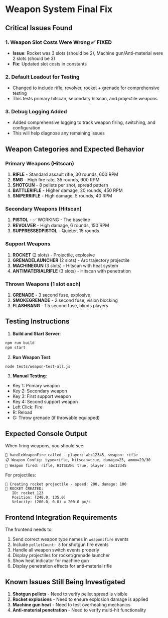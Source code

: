# Weapon System Final Fix

## Critical Issues Found

### 1. **Weapon Slot Costs Were Wrong** ✅ FIXED
- **Issue**: Rocket was 3 slots (should be 2), Machine gun/Anti-material were 2 slots (should be 3)
- **Fix**: Updated slot costs in constants

### 2. **Default Loadout for Testing**
- Changed to include rifle, revolver, rocket + grenade for comprehensive testing
- This tests primary hitscan, secondary hitscan, and projectile weapons

### 3. **Debug Logging Added**
- Added comprehensive logging to track weapon firing, switching, and configuration
- This will help diagnose any remaining issues

## Weapon Categories and Expected Behavior

### Primary Weapons (Hitscan)
1. **RIFLE** - Standard assault rifle, 30 rounds, 600 RPM
2. **SMG** - High fire rate, 35 rounds, 900 RPM  
3. **SHOTGUN** - 8 pellets per shot, spread pattern
4. **BATTLERIFLE** - Higher damage, 20 rounds, 450 RPM
5. **SNIPERRIFLE** - High damage, 5 rounds, 40 RPM

### Secondary Weapons (Hitscan)
1. **PISTOL** - ✅ WORKING - The baseline
2. **REVOLVER** - High damage, 6 rounds, 150 RPM
3. **SUPPRESSEDPISTOL** - Quieter, 15 rounds

### Support Weapons
1. **ROCKET** (2 slots) - Projectile, explosive
2. **GRENADELAUNCHER** (2 slots) - Arc trajectory projectile
3. **MACHINEGUN** (3 slots) - Hitscan with heat system
4. **ANTIMATERIALRIFLE** (3 slots) - Hitscan with penetration

### Thrown Weapons (1 slot each)
1. **GRENADE** - 3 second fuse, explosive
2. **SMOKEGRENADE** - 2 second fuse, vision blocking
3. **FLASHBANG** - 1.5 second fuse, blinds players

## Testing Instructions

1. **Build and Start Server**:
```bash
npm run build
npm start
```

2. **Run Weapon Test**:
```bash
node tests/weapon-test-all.js
```

3. **Manual Testing**:
- Key 1: Primary weapon
- Key 2: Secondary weapon  
- Key 3: First support weapon
- Key 4: Second support weapon
- Left Click: Fire
- R: Reload
- G: Throw grenade (if throwable equipped)

## Expected Console Output

When firing weapons, you should see:
```
🔫 handleWeaponFire called - player: abc12345, weapon: rifle
📋 Weapon Config: type=rifle, hitscan=true, damage=25, ammo=29/30
🔫 Weapon fired: rifle, HITSCAN: true, player: abc12345
```

For projectiles:
```
🚀 Creating rocket projectile - speed: 200, damage: 100
🚀 ROCKET CREATED:
   ID: rocket_123
   Position: (240.0, 135.0)
   Velocity: (200.0, 0.0) = 200.0 px/s
```

## Frontend Integration Requirements

The frontend needs to:
1. Send correct weapon type names in `weapon:fire` events
2. Include `pelletCount: 8` for shotgun fire events
3. Handle all weapon switch events properly
4. Display projectiles for rocket/grenade launcher
5. Show heat indicator for machine gun
6. Display penetration effects for anti-material rifle

## Known Issues Still Being Investigated

1. **Shotgun pellets** - Need to verify pellet spread is visible
2. **Rocket explosions** - Need to ensure explosion damage is applied
3. **Machine gun heat** - Need to test overheating mechanics
4. **Anti-material penetration** - Need to verify multi-hit functionality 